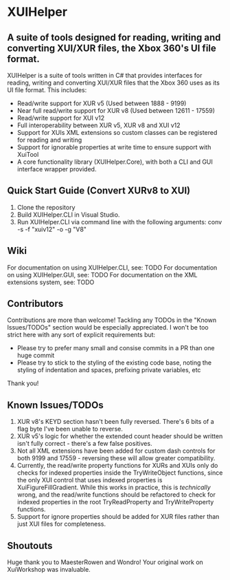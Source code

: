 # XUIHelper

## A suite of tools designed for reading, writing and converting XUI/XUR files, the Xbox 360's UI file format.

XUIHelper is a suite of tools written in C# that provides interfaces for reading, writing and converting XUI/XUR files that the Xbox 360 uses as its UI file format. This includes:
* Read/write support for XUR v5 (Used between 1888 - 9199)
* Near full read/write support for XUR v8 (Used between 12611 - 17559)
* Read/write support for XUI v12
* Full interoperability between XUR v5, XUR v8 and XUI v12
* Support for XUIs XML extensions so custom classes can be registered for reading and writing
* Support for ignorable properties at write time to ensure support with XuiTool
* A core functionality library (XUIHelper.Core), with both a CLI and GUI interface wrapper provided.

## Quick Start Guide (Convert XURv8 to XUI)

1) Clone the repository
2) Build XUIHelper.CLI in Visual Studio.
3) Run XUIHelper.CLI via command line with the following arguments:
  conv -s <Source XUR Path> -f "xuiv12" -o <Output XUI Path> -g "V8"

## Wiki

For documentation on using XUIHelper.CLI, see: TODO
For documentation on using XUIHelper.GUI, see: TODO
For documentation on the XML extensions system, see: TODO

## Contributors

Contributions are more than welcome! Tackling any TODOs in the "Known Issues/TODOs" section would be especially appreciated. I won't be too strict here with any sort of explicit requirements but:

  * Please try to prefer many small and consise commits in a PR than one huge commit
  * Please try to stick to the styling of the existing code base, noting the styling of indentation and spaces, prefixing private variables, etc

Thank you!

## Known Issues/TODOs

1) XUR v8's KEYD section hasn't been fully reversed. There's 6 bits of a flag byte I've been unable to reverse.
2) XUR v5's logic for whether the extended count header should be written isn't fully correct - there's a few false positives.
3) Not all XML extensions have been added for custom dash controls for both 9199 and 17559 - reversing these will allow greater compatibility.
4) Currently, the read/write property functions for XURs and XUIs only do checks for indexed properties inside the TryWriteObject functions, since the only XUI control that uses indexed properties is XuiFigureFillGradient. While this works in practice, this is *technically* wrong, and the read/write functions should be refactored to check for indexed properties in the root TryReadProperty and TryWriteProperty functions.
5) Support for ignore properties should be added for XUR files rather than just XUI files for completeness.

## Shoutouts

Huge thank you to MaesterRowen and Wondro! Your original work on XuiWorkshop was invaluable.

